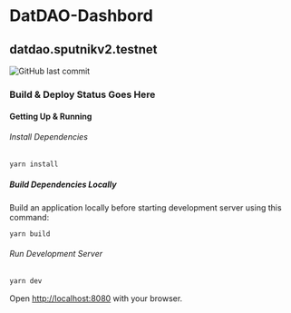 # DatDAO-Dashbord
## datdao.sputnikv2.testnet 
![GitHub last commit](https://img.shields.io/github/last-commit/modelomaker812/DatDAO-Dashboard?style=plastic)

### Build & Deploy Status Goes Here

#### Getting Up & Running

###### Install Dependencies

```bash
yarn install
```

##### Build Dependencies Locally

Build an application locally before starting development server using this command:

```
yarn build
```

###### Run Development Server

```bash
yarn dev
```

Open [http://localhost:8080](http://localhost:8080) with your browser.
